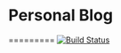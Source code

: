 # Personal Blog

=========
[![Build Status](https://travis-ci.org/greyby/greyby.github.io.svg?branch=source)](https://travis-ci.org/greyby/greyby.github.io)